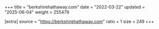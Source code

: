 +++
title = "berkshirehathaway.com"
date = "2022-03-22"
updated = "2025-06-04"
weight = 255479

[extra]
source = "https://berkshirehathaway.com"
ratio = 1
size = 249
+++
